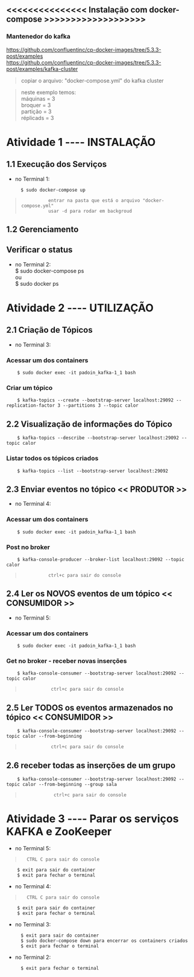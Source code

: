 
## <<<<<<<<<<<<<<< Instalação com docker-compose >>>>>>>>>>>>>>>>>>>


### Mantenedor do kafka
https://github.com/confluentinc/cp-docker-images/tree/5.3.3-post/examples  
https://github.com/confluentinc/cp-docker-images/tree/5.3.3-post/examples/kafka-cluster

> copiar o arquivo: "docker-compose.yml" do kafka cluster 

> neste exemplo temos:    
> máquinas = 3  
> broquer = 3  
> partição = 3  
> réplicads = 3



 





# Atividade 1 ---- INSTALAÇÃO 

##  1.1 Execução dos Serviços 
- no Terminal 1:  


		$ sudo docker-compose up   

>               entrar na pasta que está o arquivo "docker-compose.yml"  
>               usar -d para rodar em backgroud  


##  1.2 Gerenciamento

## Verificar o status   
- no Terminal 2:  
		$ sudo docker-compose ps  
		ou  
		$ sudo docker ps  









# Atividade 2 ---- UTILIZAÇÃO 


##  2.1 Criação de Tópicos  
- no Terminal 3:  

### Acessar um dos containers  

		$ sudo docker exec -it padoin_kafka-1_1 bash  

### Criar um tópico  
		$ kafka-topics --create --bootstrap-server localhost:29092 --replication-factor 3 --partitions 3 --topic calor  





##  2.2 Visualização de informações do Tópico  

		$ kafka-topics --describe --bootstrap-server localhost:29092 --topic calor  


### Listar todos os tópicos criados  	
		$ kafka-topics --list --bootstrap-server localhost:29092  












##  2.3 Enviar eventos no tópico << PRODUTOR >>  

- no Terminal 4:
 

### Acessar um dos containers      
		$ sudo docker exec -it padoin_kafka-1_1 bash  

### Post no broker  
		$ kafka-console-producer --broker-list localhost:29092 --topic calor  
>               ctrl+c para sair do console  







##  2.4 Ler os NOVOS eventos de um tópico  << CONSUMIDOR >>   

- no Terminal 5:

### Acessar um dos containers      
		$ sudo docker exec -it padoin_kafka-1_1 bash  
 
### Get no broker - receber novas inserções
		$ kafka-console-consumer --bootstrap-server localhost:29092 --topic calor

>                ctrl+c para sair do console  



##  2.5 Ler TODOS os eventos armazenados no tópico  << CONSUMIDOR >>   

		$ kafka-console-consumer --bootstrap-server localhost:29092 --topic calor --from-beginning  

>                ctrl+c para sair do console  


##  2.6  receber todas as inserções de um grupo  
		$ kafka-console-consumer --bootstrap-server localhost:29092 --topic calor --from-beginning --group sala

>                 ctrl+c para sair do console  








# Atividade 3 ---- Parar os serviços KAFKA e ZooKeeper

- no Terminal 5:

>		CTRL C para sair do console  
		$ exit para sair do container  
		$ exit para fechar o terminal    


- no Terminal 4:

>		CTRL C para sair do console  
		$ exit para sair do container  
		$ exit para fechar o terminal    

- no Terminal 3:

		$ exit para sair do container  
		$ sudo docker-compose down para encerrar os containers criados  
		$ exit para fechar o terminal   


- no Terminal 2:

		$ exit para fechar o terminal    




